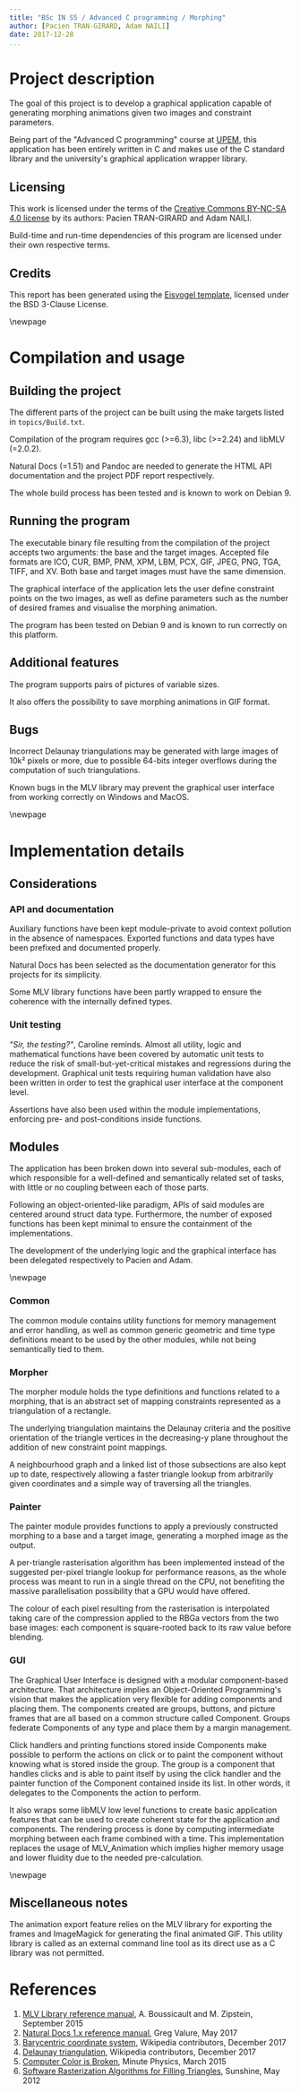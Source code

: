 ```yaml
---
title: "BSc IN S5 / Advanced C programming / Morphing"
author: [Pacien TRAN-GIRARD, Adam NAILI]
date: 2017-12-28
...
```


# Project description

The goal of this project is to develop a graphical application capable of generating morphing animations given two
images and constraint parameters.

Being part of the "Advanced C programming" course at [UPEM](http://www.u-pem.fr/), this application has been entirely
written in C and makes use of the C standard library and the university's graphical application wrapper library. 

## Licensing

This work is licensed under the terms of the
[Creative Commons BY-NC-SA 4.0 license](https://creativecommons.org/licenses/by-nc-sa/4.0/) by its authors:
Pacien TRAN-GIRARD and Adam NAILI.

Build-time and run-time dependencies of this program are licensed under their own respective terms.

## Credits

This report has been generated using the [Eisvogel template](https://github.com/Wandmalfarbe/pandoc-latex-template),
licensed under the BSD 3-Clause License.

\newpage

# Compilation and usage

## Building the project

The different parts of the project can be built using the make targets listed in `topics/Build.txt`.

Compilation of the program requires gcc (>=6.3), libc (>=2.24) and libMLV (=2.0.2).

Natural Docs (=1.51) and Pandoc are needed to generate the HTML API documentation and the project PDF report
respectively.

The whole build process has been tested and is known to work on Debian 9.

## Running the program

The executable binary file resulting from the compilation of the project accepts two arguments: the base and the target
images. Accepted file formats are ICO, CUR, BMP, PNM, XPM, LBM, PCX, GIF, JPEG, PNG, TGA, TIFF, and XV. Both base and
target images must have the same dimension.

The graphical interface of the application lets the user define constraint points on the two images, as well as define
parameters such as the number of desired frames and visualise the morphing animation.

The program has been tested on Debian 9 and is known to run correctly on this platform.

## Additional features

The program supports pairs of pictures of variable sizes.

It also offers the possibility to save morphing animations in GIF format.

## Bugs

Incorrect Delaunay triangulations may be generated with large images of 10k² pixels or more, due to possible 64-bits
integer overflows during the computation of such triangulations.

Known bugs in the MLV library may prevent the graphical user interface from working correctly on Windows and MacOS.

\newpage

# Implementation details

## Considerations

### API and documentation

Auxiliary functions have been kept module-private to avoid context pollution in the absence of namespaces.
Exported functions and data types have been prefixed and documented properly.

Natural Docs has been selected as the documentation generator for this projects for its simplicity.

Some MLV library functions have been partly wrapped to ensure the coherence with the internally defined types. 

### Unit testing

_"Sir, the testing?"_, Caroline reminds.
Almost all utility, logic and mathematical functions have been covered by automatic unit tests to reduce the risk of
small-but-yet-critical mistakes and regressions during the development. Graphical unit tests requiring human validation
have also been written in order to test the graphical user interface at the component level.

Assertions have also been used within the module implementations, enforcing pre- and post-conditions inside functions.

## Modules

The application has been broken down into several sub-modules, each of which responsible for a well-defined and
semantically related set of tasks, with little or no coupling between each of those parts.

Following an object-oriented-like paradigm, APIs of said modules are centered around struct data type.
Furthermore, the number of exposed functions has been kept minimal to ensure the containment of the implementations.

The development of the underlying logic and the graphical interface has been delegated respectively to Pacien and Adam.

\newpage

### Common

The common module contains utility functions for memory management and error handling, as well as common generic
geometric and time type definitions meant to be used by the other modules, while not being semantically tied to them.

### Morpher

The morpher module holds the type definitions and functions related to a morphing, that is an abstract set of mapping
constraints represented as a triangulation of a rectangle.

The underlying triangulation maintains the Delaunay criteria and the positive orientation of the triangle vertices in
the decreasing-y plane throughout the addition of new constraint point mappings.

A neighbourhood graph and a linked list of those subsections are also kept up to date, respectively allowing a faster
triangle lookup from arbitrarily given coordinates and a simple way of traversing all the triangles.

### Painter

The painter module provides functions to apply a previously constructed morphing to a base and a target image,
generating a morphed image as the output.

A per-triangle rasterisation algorithm has been implemented instead of the suggested per-pixel triangle lookup for
performance reasons, as the whole process was meant to run in a single thread on the CPU, not benefiting the massive
parallelisation possibility that a GPU would have offered.

The colour of each pixel resulting from the rasterisation is interpolated taking care of the compression applied to the
RBGa vectors from the two base images: each component is square-rooted back to its raw value before blending.

### GUI

The Graphical User Interface is designed with a modular component-based architecture. That architecture implies an
Object-Oriented Programming's vision that makes the application very flexible for adding components and
placing them. The components created are groups, buttons, and picture frames that are all based on a common structure
called Component. Groups federate Components of any type and place them by a margin management.

Click handlers and printing functions stored inside Components make possible to perform the actions on 
click or to paint the component without knowing what is stored inside the group. The group is a component that handles 
clicks and is able to paint itself by using the click handler and the painter function of the Component contained inside
its list. In other words, it delegates to the Components the action to perform. 

It also wraps some libMLV low level functions to create basic application features that can be used to create coherent 
state for the application and components. The rendering process is done by computing intermediate morphing between each 
frame combined with a time. This implementation replaces the usage of MLV_Animation which implies higher memory usage 
and lower fluidity due to the needed pre-calculation.

\newpage

## Miscellaneous notes

The animation export feature relies on the MLV library for exporting the frames and ImageMagick for generating the final
animated GIF. This utility library is called as an external command line tool as its direct use as a C library was not
permitted.

# References

1. [MLV Library reference manual](http://www-igm.univ-mlv.fr/~boussica/mlv/api/French/html/index.html), A. Boussicault and M. Zipstein, September 2015
1. [Natural Docs 1.x reference manual](https://web.archive.org/web/20170504223714/http://www.naturaldocs.org:80/documenting/reference.html), Greg Valure, May 2017 
1. [Barycentric coordinate system](https://en.wikipedia.org/w/index.php?title=Barycentric_coordinate_system&oldid=816475141), Wikipedia contributors, December 2017
1. [Delaunay triangulation](https://en.wikipedia.org/w/index.php?title=Delaunay_triangulation&oldid=817290072), Wikipedia contributors, December 2017
1. [Computer Color is Broken](https://www.youtube.com/watch?v=LKnqECcg6Gw), Minute Physics, March 2015
1. [Software Rasterization Algorithms for Filling Triangles](http://www.sunshine2k.de/coding/java/TriangleRasterization/TriangleRasterization.html), Sunshine, May 2012
